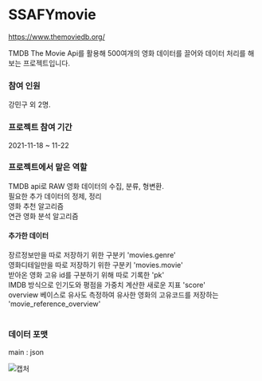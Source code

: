 # SSAFYmovie

https://www.themoviedb.org/

TMDB The Movie Api를 활용해 500여개의 영화 데이터를 끌어와 데이터 처리를 해보는 프로젝트입니다.

<h3>참여 인원</h3>
강민구 외 2명. 
  
<h3>프로젝트 참여 기간</h3>
2021-11-18 ~ 11-22

<h3>프로젝트에서 맡은 역할</h3>
  TMDB api로 RAW 영화 데이터의 수집, 분류, 형변환.<br>
  필요한 추가 데이터의 정제, 정리<br>
  영화 추천 알고리즘<br>
  연관 영화 분석 알고리즘<br>
  <h4>추가한 데이터</h4>
  장르정보만을 따로 저장하기 위한 구분키 'movies.genre'<br>
  영화디테일만을 따로 저장하기 위한 구분키 'movies.movie'<br>
  받아온 영화 고유 id를 구분하기 위해 따로 기록한 'pk'<br>
  IMDB 방식으로 인기도와 평점을 가중치 계산한 새로운 지표 'score'<br>
  overview 베이스로 유사도 측정하여 유사한 영화의 고유코드를 저장하는 'movie_reference_overview'<br>
  <br>
<h3>데이터 포맷</h3>
  main : json<br>


![캡처](https://user-images.githubusercontent.com/85283021/142834738-62a37e96-5113-42b5-9bf0-5ce656ea9441.PNG)
